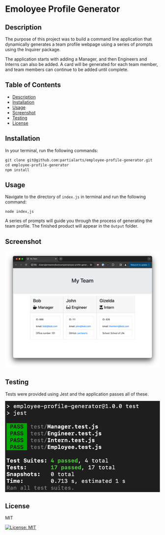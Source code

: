 # Emoloyee Profile Generator

## Description

The purpose of this project was to build a command line application that dynamically generates a team profile webpage using a series of prompts using the Inquirer package.

The application starts with adding a Manager, and then Engineers and Interns can also be added. A card will be generated for each team member, and team members can continue to be added until complete.

## Table of Contents

- [Description](#description)
- [Installation](#installation)
- [Usage](#usage)
- [Screenshot](#screenshot)
- [Testing](#testing)
- [License](#license)

## Installation

In your terminal, run the following commands:
```
git clone git@github.com:partialarts/employee-profile-generator.git
cd employee-profile-generator
npm install
```

## Usage

Navigate to the directory of `index.js` in terminal and run the following command:
```
node index,js
```
A series of prompts will guide you through the process of generating the team profile. The finished product will appear in the `Output` folder.

## Screenshot

![Sample screenshot](./images/screenshot.png)

## Testing

Tests were provided using Jest and the application passes all of these.

![Test screenshot](./images/test.png)

## License

MIT

[![License: MIT](https://img.shields.io/badge/License-MIT-yellow.svg)](https://opensource.org/licenses/MIT)
